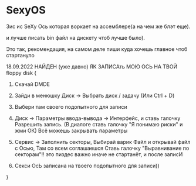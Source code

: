 # SexyOS

Зис ис SeXy Oсь которая воркает на ассемблере(а на чем же блэт еще).

и лучше писать bin файл на дискету чтоб лучше было).

Это так, рекомендация, на самом деле пиши куда хочешь главное чтоб стартануло

18.09.2022 НАЙДЕН (уже давно) ЯК ЗАПИСАть МОЮ ОСЬ НА ТВОЙ floppy disk {

1. Скачай DMDE

2. Зайди в менюшку Диск -> Выбрать диск / задачу (Или Ctrl + D)

3. Выбери там своего подопытного для записи

4. Диск -> Параметры ввода-вывода -> Интерфейс, и ставь галочку Разрешить запись. (В диалоге ставь галочку "Я понимаю риски" и жми ОК) Всё можешь закрывать параметры

5. Сервис -> Заполнить секторы, Выбирай варик Файл и открывай файл с Осью, Там со всем соглашаешся Ставь галочку "Выравнивание по секторам"!! это пиздес важно иначе не стартанёт, и после записИ

6. Секси ОсЬ записана на твоего подопытного для записи))

}
